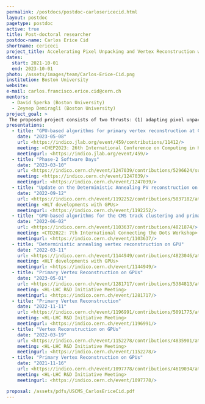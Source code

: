```yaml
---
permalink: /postdocs/postdoc-carlosericecid.html
layout: postdoc
pagetype: postdoc
active: true
title: Post-doctoral researcher
postdoc-name: Carlos Erice Cid
shortname: cericeci
project_title: Accelerating Pixel Unpacking and Vertex Reconstruction with GPUs
dates:
  start: 2021-10-01
  end: 2023-10-01
photo: /assets/images/team/Carlos-Erice-Cid.png
institution: Boston University
website:
e-mail: carlos.francisco.erice.cid@cern.ch
mentors:
  - David Sperka (Boston University)
  - Zeynep Demiragli (Boston University)	
project_goal: >
 The proposed project consists of two thrusts: (1) adapting pixel unpacking to execute on GPUs and (2) adapting the vertex reconstruction algorithm to execute on GPUs. These projects are synergistic and leverage existing expertise at Boston University in back-end readout electronics to expand the group's research program into the area of heterogeneous computing for the HL-LHC era. The pixel unpacking project will serve as an educational bridge project, and the vertex reconstruction effort will take advantage of the gained expertise to accelerate a resource-intensive portion of the HL-LHC reconstruction.
presentations:
  - title: "GPU-based algorithms for primary vertex reconstruction at CMS"
    date: "2023-05-08"
    url: <https://indico.jlab.org/event/459/contributions/11412/>
    meeting: <CHEP2023: 26th International Conference on Computing in High Energy Physics and Nuclear Physics>
    meetingurl: <https://indico.jlab.org/event/459/>
  - title: "Phase-2 Software Days"
    date: "2023-03-10"
    url: <https://indico.cern.ch/event/1247039/contributions/5296624/subcontributions/415811/attachments/2608553/4506209/PV_forPhase2Software.pdf>
    meeting: <https://indico.cern.ch/event/1247039/>
    meetingurl: <https://indico.cern.ch/event/1247039/>
  - title: "Update on the Deterministic Annealing PV reconstruction on GPU"
    date: "2022-09-12"
    url: <https://indico.cern.ch/event/1192252/contributions/5037182/attachments/2506691/4307241/HLT%20GPU%20Offline%20Primary%20Vertex%20for%20Heterogeneous%20Architectures.pdf>
    meeting: <HLT developments with GPUs>
    meetingurl: <https://indico.cern.ch/event/1192252/>
  - title: "GPU-based algorithms for the CMS track clustering and primary vertex reconstruction for the Run 3 and Phase II of the LHC"
    date: "2022-06-02"  
    url: <https://indico.cern.ch/event/1103637/contributions/4821874/>
    meeting: <CTD2022: 7th International Connecting the Dots Workshop>
    meetingurl: <https://indico.cern.ch/event/1103637/>
  - title: "Deterministic annealing vertex reconstruction on GPU"
    date: "2022-03-11"
    url: <https://indico.cern.ch/event/1144949/contributions/4823046/attachments/2425113/4151697/PV_Apr11_HLTGPUmeeting.pdf>
    meeting: <HLT developments with GPUs>
    meetingurl: <https://indico.cern.ch/event/1144949/>
  - title: "Primary Vertex Reconstruction on GPUs"
    date: "2023-05-01"
    url: <https://indico.cern.ch/event/1281717/contributions/5384813/attachments/2638589/4565671/PV_forRD_May.pdf>
    meeting: <HL-LHC R&D Initiative Meeting>
    meetingurl: <https://indico.cern.ch/event/1281717/>
  - title: "Primary Vertex Reconstruction"
    date: "2022-11-11"
    url: <https://indico.cern.ch/event/1196991/contributions/5091775/attachments/2526591/4345864/PV_forRD_Oct.pdf>
    meeting: <HL-LHC R&D Initiative Meeting>
    meetingurl: <https://indico.cern.ch/event/1196991/>
  - title: "Vertex Reconstruction on GPUs"
    date: "2022-03-19"
    url: <https://indico.cern.ch/event/1152278/contributions/4835901/attachments/2428318/4157635/PV_Apr19_PVGPU_PhaseIIR&D.pdf>
    meeting: <HL-LHC R&D Initiative Meeting>
    meetingurl: <https://indico.cern.ch/event/1152278/>
  - title: "Primary Vertex Reconstruction on GPUs"
    date: "2021-11-16"
    url: <https://indico.cern.ch/event/1097778/contributions/4619034/attachments/2347253/4002840/HL-LHC_R&D_Carlos_v2.pdf>
    meeting: <HL-LHC R&D Initiative Meeting>
    meetingurl: <https://indico.cern.ch/event/1097778/>

proposal: /assets/pdfs/USCMS_CarlosEriceCid.pdf
---
```


